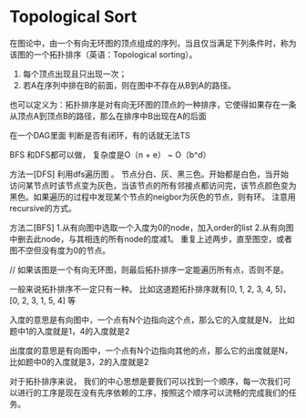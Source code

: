 # Topological Sort

在图论中，由一个有向无环图的顶点组成的序列，当且仅当满足下列条件时，称为该图的一个拓扑排序（英语：Topological sorting）。

1. 每个顶点出现且只出现一次；
2. 若A在序列中排在B的前面，则在图中不存在从B到A的路径。

也可以定义为：拓扑排序是对有向无环图的顶点的一种排序，它使得如果存在一条从顶点A到顶点B的路径，那么在排序中B出现在A的后面



在一个DAG里面 判断是否有闭环，有的话就无法TS



BFS 和DFS都可以做， 复杂度是O（n + e） ~ O（b^d）

方法一[DFS]
利用dfs遍历图 。 节点分白、灰、黑三色。开始都是白色，当开始访问某节点时该节点变为灰色，当该节点的所有邻接点都访问完，该节点颜色变为黑色。如果遍历的过程中发现某个节点的neigbor为灰色的节点，则有环。
注意用recursive的方式。

方法二[BFS]
1.从有向图中选取一个入度为0的node，加入order的list
2.从有向图中删去此node，与其相连的所有node的度减1。
重复上述两步，直至图空，或者图不空但没有度为0的节点。

// 如果该图是一个有向无环图，则最后拓扑排序一定能遍历所有点，否则不是。



一般来说拓扑排序不一定只有一种。 比如这道题拓扑排序就有[0, 1, 2, 3, 4, 5]， [0, 2, 3, 1, 5, 4] 等

入度的意思是有向图中，一个点有N个边指向这个点，那么它的入度就是N， 比如题中1的入度就是1，4的入度就是2

出度度的意思是有向图中，一个点有N个边指向其他的点，那么它的出度就是N， 比如题中0的入度就是3，2的入度就是2



对于拓扑排序来说， 我们的中心思想是要我们可以找到一个顺序，每一次我们可以进行的工序是现在没有先序依赖的工序，按照这个顺序可以流畅的完成我们的任务。